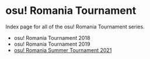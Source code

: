 # osu! Romania Tournament

Index page for all of the osu! Romania Tournament series.

- osu! Romania Tournament 2018
- osu! Romania Tournament 2019
- [osu! Romania Summer Tournament 2021](2021)
